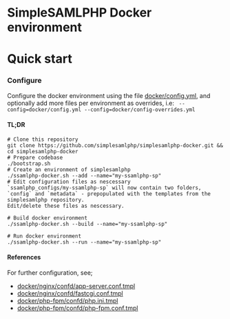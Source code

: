 SimpleSAMLPHP Docker environment
================================

# Quick start

### Configure

Configure the docker environment using the file [docker/config.yml](docker/config.yml), and optionally add more files per environment as overrides, i.e: ` --config=docker/config.yml --config=docker/config-overrides.yml`

#### TL;DR

```
# Clone this repository
git clone https://github.com/simplesamlphp/simplesamlphp-docker.git && cd simplesamlphp-docker
# Prepare codebase
./bootstrap.sh 
# Create an environment of simplesamlphp
./ssamlphp-docker.sh --add --name="my-ssamlphp-sp"
# Edit configuration files as nescessary
`ssamlphp_configs/my-ssamlphp-sp` will now contain two folders, `config` and `metadata` - prepopulated with the templates from the simplesamlphp repository.
Edit/delete these files as nescessary.

# Build docker environment
./ssamlphp-docker.sh --build --name="my-ssamlphp-sp"

# Run docker environment
./ssamlphp-docker.sh --run --name="my-ssamlphp-sp"

```

#### References
For further configuration, see;

- [docker/nginx/confd/app-server.conf.tmpl](docker/nginx/confd/app-server.conf.tmpl)
- [docker/nginx/confd/fastcgi.conf.tmpl](docker/nginx/confd/fastcgi.conf.tmpl)
- [docker/php-fpm/confd/php.ini.tmpl](docker/php-fpm/confd/php.ini.tmpl)
- [docker/php-fpm/confd/php-fpm.conf.tmpl](docker/php-fpm/confd/php-fpm.conf.tmpl)